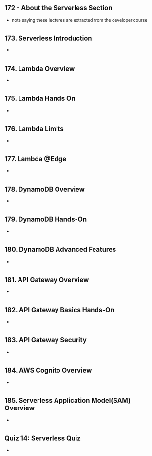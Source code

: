 ## 172 - About the Serverless Section

- note saying these lectures are extracted from the developer course

#

## 173. Serverless Introduction

-

#

## 174. Lambda Overview

-

#

## 175. Lambda Hands On

-

#

## 176. Lambda Limits

-

#

## 177. Lambda @Edge

-

#

## 178. DynamoDB Overview

-

#

## 179. DynamoDB Hands-On

-

#

## 180. DynamoDB Advanced Features

-

#

## 181. API Gateway Overview

-

#

## 182. API Gateway Basics Hands-On

-

#

## 183. API Gateway Security

-

#

## 184. AWS Cognito Overview

-

#

## 185. Serverless Application Model(SAM) Overview

-

#

## Quiz 14: Serverless Quiz

-

#
